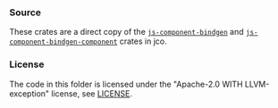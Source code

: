 ### Source

These crates are a direct copy of the 
[`js-component-bindgen`](https://github.com/bytecodealliance/jco/tree/main/crates/js-component-bindgen) and
[`js-component-bindgen-component`](https://github.com/bytecodealliance/jco/tree/main/crates/js-component-bindgen-component)
crates in jco.

### License

The code in this folder is licensed under the "Apache-2.0 WITH LLVM-exception" license,
see [LICENSE](./LICENSE).

